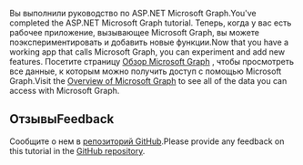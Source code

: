 <!-- markdownlint-disable MD002 MD041 -->

<span data-ttu-id="9434f-101">Вы выполнили руководство по ASP.NET Microsoft Graph.</span><span class="sxs-lookup"><span data-stu-id="9434f-101">You've completed the ASP.NET Microsoft Graph tutorial.</span></span> <span data-ttu-id="9434f-102">Теперь, когда у вас есть рабочее приложение, вызывающее Microsoft Graph, вы можете поэкспериментировать и добавить новые функции.</span><span class="sxs-lookup"><span data-stu-id="9434f-102">Now that you have a working app that calls Microsoft Graph, you can experiment and add new features.</span></span> <span data-ttu-id="9434f-103">Посетите страницу [Обзор Microsoft Graph](/graph/overview) , чтобы просмотреть все данные, к которым можно получить доступ с помощью Microsoft Graph.</span><span class="sxs-lookup"><span data-stu-id="9434f-103">Visit the [Overview of Microsoft Graph](/graph/overview) to see all of the data you can access with Microsoft Graph.</span></span>

## <a name="feedback"></a><span data-ttu-id="9434f-104">Отзывы</span><span class="sxs-lookup"><span data-stu-id="9434f-104">Feedback</span></span>

<span data-ttu-id="9434f-105">Сообщите о нем в [репозиторий GitHub](https://github.com/microsoftgraph/msgraph-training-aspnetmvcapp).</span><span class="sxs-lookup"><span data-stu-id="9434f-105">Please provide any feedback on this tutorial in the [GitHub repository](https://github.com/microsoftgraph/msgraph-training-aspnetmvcapp).</span></span>

